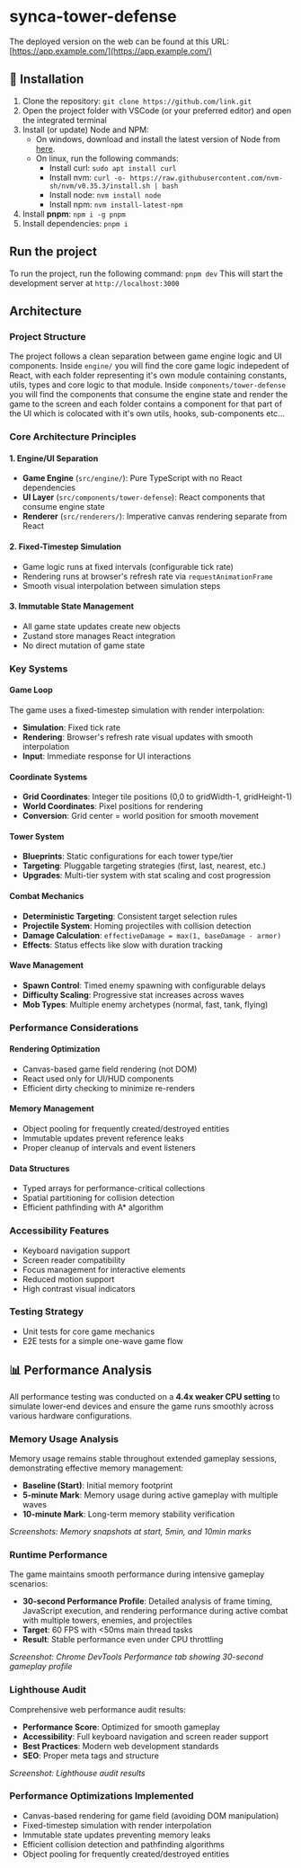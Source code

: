 # synca-tower-defense

The deployed version on the web can be found at this URL: [https://app.example.com/](https://app.example.com/)

## 🚀 Installation

1. Clone the repository: `git clone https://github.com/link.git`
2. Open the project folder with VSCode (or your preferred editor) and open the integrated terminal
3. Install (or update) Node and NPM:
   - On windows, download and install the latest version of Node from [here](https://nodejs.org/en/download/).
   - On linux, run the following commands:
     - Install curl: `sudo apt install curl`
     - Install nvm: `curl -o- https://raw.githubusercontent.com/nvm-sh/nvm/v0.35.3/install.sh | bash`
     - Install node: `nvm install node`
     - Install npm: `nvm install-latest-npm`
4. Install **pnpm**: `npm i -g pnpm`
5. Install dependencies: `pnpm i`

## Run the project

To run the project, run the following command: `pnpm dev`
This will start the development server at `http://localhost:3000`

## Architecture

### Project Structure

The project follows a clean separation between game engine logic and UI components. Inside `engine/` you will find the core game logic indepedent of React, with each folder representing it's own module containing constants, utils, types and core logic to that module. Inside `components/tower-defense` you will find the components that consume the engine state and render the game to the screen and each folder contains a component for that part of the UI which is colocated with it's own utils, hooks, sub-components etc...

### Core Architecture Principles

#### 1. Engine/UI Separation

- **Game Engine** (`src/engine/`): Pure TypeScript with no React dependencies
- **UI Layer** (`src/components/tower-defense`): React components that consume engine state
- **Renderer** (`src/renderers/`): Imperative canvas rendering separate from React

#### 2. Fixed-Timestep Simulation

- Game logic runs at fixed intervals (configurable tick rate)
- Rendering runs at browser's refresh rate via `requestAnimationFrame`
- Smooth visual interpolation between simulation steps

#### 3. Immutable State Management

- All game state updates create new objects
- Zustand store manages React integration
- No direct mutation of game state

### Key Systems

#### Game Loop

The game uses a fixed-timestep simulation with render interpolation:

- **Simulation**: Fixed tick rate
- **Rendering**: Browser's refresh rate visual updates with smooth interpolation
- **Input**: Immediate response for UI interactions

#### Coordinate Systems

- **Grid Coordinates**: Integer tile positions (0,0 to gridWidth-1, gridHeight-1)
- **World Coordinates**: Pixel positions for rendering
- **Conversion**: Grid center = world position for smooth movement

#### Tower System

- **Blueprints**: Static configurations for each tower type/tier
- **Targeting**: Pluggable targeting strategies (first, last, nearest, etc.)
- **Upgrades**: Multi-tier system with stat scaling and cost progression

#### Combat Mechanics

- **Deterministic Targeting**: Consistent target selection rules
- **Projectile System**: Homing projectiles with collision detection
- **Damage Calculation**: `effectiveDamage = max(1, baseDamage - armor)`
- **Effects**: Status effects like slow with duration tracking

#### Wave Management

- **Spawn Control**: Timed enemy spawning with configurable delays
- **Difficulty Scaling**: Progressive stat increases across waves
- **Mob Types**: Multiple enemy archetypes (normal, fast, tank, flying)

### Performance Considerations

#### Rendering Optimization

- Canvas-based game field rendering (not DOM)
- React used only for UI/HUD components
- Efficient dirty checking to minimize re-renders

#### Memory Management

- Object pooling for frequently created/destroyed entities
- Immutable updates prevent reference leaks
- Proper cleanup of intervals and event listeners

#### Data Structures

- Typed arrays for performance-critical collections
- Spatial partitioning for collision detection
- Efficient pathfinding with A* algorithm

### Accessibility Features

- Keyboard navigation support
- Screen reader compatibility
- Focus management for interactive elements
- Reduced motion support
- High contrast visual indicators

### Testing Strategy

- Unit tests for core game mechanics
- E2E tests for a simple one-wave game flow

## 📊 Performance Analysis

All performance testing was conducted on a **4.4x weaker CPU setting** to simulate lower-end devices and ensure the game runs smoothly across various hardware configurations.

### Memory Usage Analysis

Memory usage remains stable throughout extended gameplay sessions, demonstrating effective memory management:

- **Baseline (Start)**: Initial memory footprint
- **5-minute Mark**: Memory usage during active gameplay with multiple waves
- **10-minute Mark**: Long-term memory stability verification

*Screenshots: Memory snapshots at start, 5min, and 10min marks*

### Runtime Performance

The game maintains smooth performance during intensive gameplay scenarios:

- **30-second Performance Profile**: Detailed analysis of frame timing, JavaScript execution, and rendering performance during active combat with multiple towers, enemies, and projectiles
- **Target**: 60 FPS with <50ms main thread tasks
- **Result**: Stable performance even under CPU throttling

*Screenshot: Chrome DevTools Performance tab showing 30-second gameplay profile*

### Lighthouse Audit

Comprehensive web performance audit results:

- **Performance Score**: Optimized for smooth gameplay
- **Accessibility**: Full keyboard navigation and screen reader support
- **Best Practices**: Modern web development standards
- **SEO**: Proper meta tags and structure

*Screenshot: Lighthouse audit results*

### Performance Optimizations Implemented

- Canvas-based rendering for game field (avoiding DOM manipulation)
- Fixed-timestep simulation with render interpolation
- Immutable state updates preventing memory leaks
- Efficient collision detection and pathfinding algorithms
- Object pooling for frequently created/destroyed entities